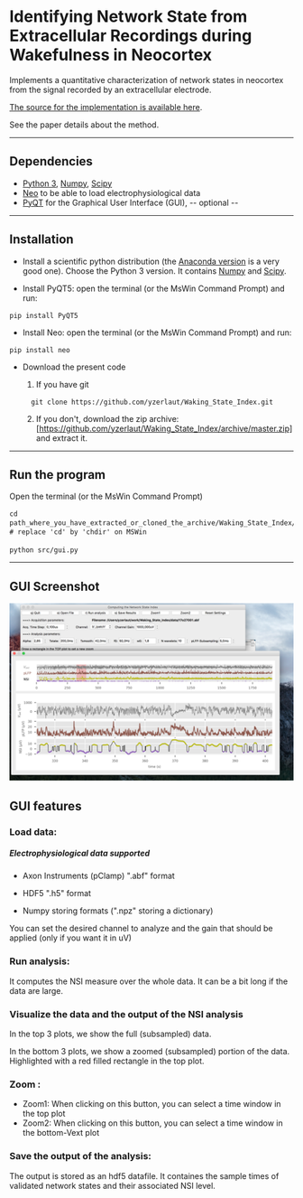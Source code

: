 # Identifying Network State from Extracellular Recordings during Wakefulness in Neocortex

Implements a quantitative characterization of network states in neocortex from the signal recorded by an extracellular electrode.

[The source for the implementation is available here][src].

See the paper details about the method.

----

## Dependencies

- [Python 3][python], [Numpy][numpy], [Scipy][scipy]
- [Neo][neo] to be able to load electrophysiological data
- [PyQT][pyqt] for the Graphical User Interface (GUI), -- optional --

----

## Installation

- Install a scientific python distribution (the [Anaconda version][anaconda] is a very good one). Choose the Python 3 version. It contains [Numpy][numpy] and [Scipy][scipy].

- Install PyQT5: open the terminal (or the MsWin Command Prompt) and run:
```
pip install PyQT5
```

- Install Neo: open the terminal (or the MsWin Command Prompt) and run:
```
pip install neo
```

- Download the present code
  1) If you have git
  ```
	git clone https://github.com/yzerlaut/Waking_State_Index.git
  ```

  2) If you don't, download the zip archive: [https://github.com/yzerlaut/Waking_State_Index/archive/master.zip] and extract it.

----

## Run the program
  Open the terminal (or the MsWin Command Prompt)
  
  ```
  cd path_where_you_have_extracted_or_cloned_the_archive/Waking_State_Index/ # replace 'cd' by 'chdir' on MSWin
  
  python src/gui.py
  ```

----

## GUI Screenshot

![screenshot](doc/screenshot.png)

## GUI features

### Load data:

##### Electrophysiological data supported

- Axon Instruments (pClamp) ".abf" format

- HDF5 ".h5" format

- Numpy storing formats (".npz" storing a dictionary)

You can set the desired channel to analyze and the gain that should be applied (only if you want it in uV)

### Run analysis:

It computes the NSI measure over the whole data.
It can be a bit long if the data are large.

### Visualize the data and the output of the NSI analysis

In the top 3 plots, we show the full (subsampled) data.

In the bottom 3 plots, we show a zoomed (subsampled) portion of the data. Highlighted with a red filled rectangle in the top plot. 

### Zoom :

- Zoom1: When clicking on this button, you can select a time window in the top plot
- Zoom2: When clicking on this button, you can select a time window in the bottom-Vext plot

### Save the output of the analysis:

The output is stored as an hdf5 datafile.
It containes the sample times of validated network states and their associated NSI level.


[packaging guide]: https://packaging.python.org
[distribution tutorial]: https://packaging.python.org/en/latest/distributing.html
[src]: https://github.com/yzerlaut/waking_state_index
[rst]: http://docutils.sourceforge.net/rst.html
[md]: https://tools.ietf.org/html/rfc7764#section-3.5 "CommonMark variant"
[md use]: https://packaging.python.org/specifications/core-metadata/#description-content-type-optional
[anaconda]: https://www.anaconda.com/download
[numpy]: https://www.numpy.org
[scipy]: https://www.scipy.org
[neo]: http://neuralensemble.org/neo/
[pyqt]: https://www.riverbankcomputing.com/software/pyqt/intro
[python]: https://docs.python.org